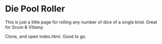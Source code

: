 # Die Pool Roller

This is just a little page for rolling any number of dice of a single kind. Great for Scum & Villainy.

Clone, and open index.html. Good to go.
